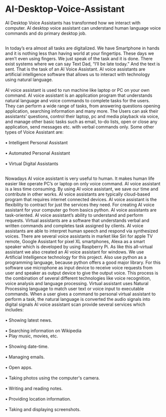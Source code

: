 # AI-Desktop-Voice-Assistant
AI Desktop Voice Assistants has transformed how we interact with computer. AI desktop voice assistant can understand human language voice commands and do primary desktop job. 


<br>In today’s era almost all tasks are digitalized. We have Smartphone in hands and it is nothing less than having world at your fingertips. These days we aren’t even using fingers. We just speak of the task and it is done. There exist systems where we can say Text Dad, “I’ll be late today.” And the text is sent. That is the task of an AI Voice Assistant. AI voice assistants are artificial intelligence software that allows us to interact with technology using natural language.</br>
<br>AI voice assistant is used to run machine like laptop or PC on your own command. AI voice assistant is an application program that understands natural language and voice commands to complete tasks for the users. They can perform a wide range of tasks, from answering questions opening application, searching information and many more. The Users can ask their assistants’ questions, control their laptop, pc and media playback via voice, and manage other basic tasks such as email, to-do lists, open or close any application, send messages etc. with verbal commands only. Some other types of Voice Assistant are:</br>
<br>•	Intelligent Personal Assistant<br>
<br>•	Automated Personal Assistant<br>
<br>•	Virtual Digital Assistants<br>

<br>Nowadays AI voice assistant is very useful to human. It makes human life easier like operate PC’s or laptop on only voice command. AI voice assistant is a less time consuming. By using AI voice assistant, we save our time and contribute in other works. AI voice assistants are typically cloud-based program that requires internet connected devices. AI voice assistant is the flexibility to contract for just the services they need. For creating AI voice assistant for your computer go from basics python. AI voice assistants are task-oriented. AI voice assistant’s ability to understand and perform requests. Virtual assistants are a software that understands verbal and written commands and completes task assigned by clients. AI voice assistants are able to interpret human speech and respond via synthesized voices. There are several voice assistants in market like Siri for apple TV remote, Google Assistant for pixel XL smartphones, Alexa as a smart speaker which is developed by using Raspberry Pi. As like this all-virtual assistant we also created an AI voice assistant for windows. We use Artificial Intelligence technology for this project. Also use python as a programming language, because python offers a good major library. For this software use microphone as input device to receive voice requests from user and speaker as output device to give the output voice. This process is the combination of several different technologies like voice recognition, voice analysis and language processing. Virtual assistant uses Natural Processing language to match user text or voice input to executable commands. When a user gives a command to personal virtual assistant to perform a task, the natural language is converted the audio signals into digital signals AI voice assistant scan provide several services which includes:<br>
<br>•	Showing latest news.<br>
<br>•	Searching information on Wikipedia
<br>•	Play music, movies, etc.<br>
<br>•	Showing date-time.<br>
<br>•	Managing emails.<br>
<br>•	Open apps.<br>
<br>•	Taking photos using the computer's camera.<br>
<br>•	Writing and reading notes.<br>
<br>•	Providing location information.<br>
<br>•	Taking and displaying screenshots.<br>
